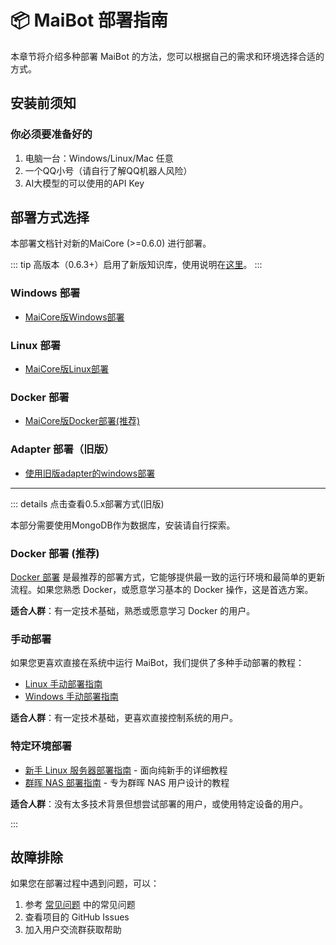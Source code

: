 # 📦 MaiBot 部署指南

本章节将介绍多种部署 MaiBot 的方法，您可以根据自己的需求和环境选择合适的方式。

## 安装前须知

### 你必须要准备好的

1. 电脑一台：Windows/Linux/Mac 任意
2. 一个QQ小号（请自行了解QQ机器人风险）
3. AI大模型的可以使用的API Key

## 部署方式选择

本部署文档针对新的MaiCore (>=0.6.0) 进行部署。

::: tip
高版本（0.6.3+）启用了新版知识库，使用说明在[这里](/manual/usage/lpmm)。
:::

### Windows 部署

- [MaiCore版Windows部署](mmc_deploy_windows)

### Linux 部署

- [MaiCore版Linux部署](mmc_deploy_linux)

### Docker 部署

- [MaiCore版Docker部署(推荐)](mmc_deploy_docker)

### Adapter 部署（旧版）

- [使用旧版adapter的windows部署](./old/mmc_deploy_windows_old)

---

::: details 点击查看0.5.x部署方式(旧版)

本部分需要使用MongoDB作为数据库，安装请自行探索。

### Docker 部署 (推荐)

[Docker 部署](./old/docker_deploy) 是最推荐的部署方式，它能够提供最一致的运行环境和最简单的更新流程。如果您熟悉 Docker，或愿意学习基本的 Docker 操作，这是首选方案。

**适合人群**：有一定技术基础，熟悉或愿意学习 Docker 的用户。

### 手动部署

如果您更喜欢直接在系统中运行 MaiBot，我们提供了多种手动部署的教程：

- [Linux 手动部署指南](./old/manual_deploy_linux)
- [Windows 手动部署指南](./old/manual_deploy_windows)

**适合人群**：有一定技术基础，更喜欢直接控制系统的用户。

### 特定环境部署

- [新手 Linux 服务器部署指南](./old/linux_deploy_guide_for_beginners) - 面向纯新手的详细教程
- [群晖 NAS 部署指南](./old/synology_deploy) - 专为群晖 NAS 用户设计的教程

**适合人群**：没有太多技术背景但想尝试部署的用户，或使用特定设备的用户。

:::

## 故障排除

如果您在部署过程中遇到问题，可以：

1. 参考 [常见问题](/faq/) 中的常见问题
2. 查看项目的 GitHub Issues
3. 加入用户交流群获取帮助

